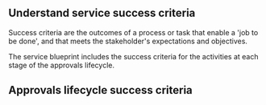 ## Understand service success criteria
Success criteria are the outcomes of a process or task that enable a 'job to be done', and that meets the stakeholder's expectations and objectives.

The service blueprint includes the success criteria for the activities at each stage of the approvals lifecycle.

## Approvals lifecycle success criteria

